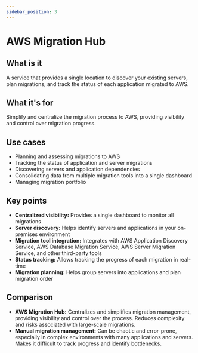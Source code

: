 ```yaml
---
sidebar_position: 3
---
```


# AWS Migration Hub

## What is it
A service that provides a single location to discover your existing servers, plan migrations, and track the status of each application migrated to AWS.

## What it's for
Simplify and centralize the migration process to AWS, providing visibility and control over migration progress.

## Use cases
- Planning and assessing migrations to AWS
- Tracking the status of application and server migrations
- Discovering servers and application dependencies
- Consolidating data from multiple migration tools into a single dashboard
- Managing migration portfolio

## Key points
- **Centralized visibility:** Provides a single dashboard to monitor all migrations
- **Server discovery:** Helps identify servers and applications in your on-premises environment
- **Migration tool integration:** Integrates with AWS Application Discovery Service, AWS Database Migration Service, AWS Server Migration Service, and other third-party tools
- **Status tracking:** Allows tracking the progress of each migration in real-time
- **Migration planning:** Helps group servers into applications and plan migration order

## Comparison
- **AWS Migration Hub:** Centralizes and simplifies migration management, providing visibility and control over the process. Reduces complexity and risks associated with large-scale migrations.
- **Manual migration management:** Can be chaotic and error-prone, especially in complex environments with many applications and servers. Makes it difficult to track progress and identify bottlenecks. 